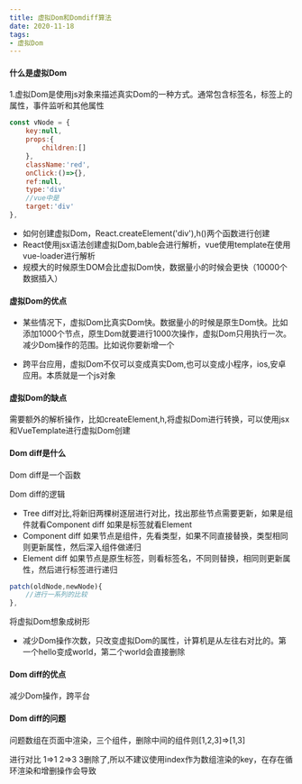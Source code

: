 ```yaml
---
title: 虚拟Dom和Domdiff算法
date: 2020-11-18
tags:
- 虚拟Dom
---
```


#### 什么是虚拟Dom

1.虚拟Dom是使用js对象来描述真实Dom的一种方式。通常包含标签名，标签上的属性，事件监听和其他属性

```javascript
const vNode = {
    key:null,
    props:{
        children:[]
    },
    className:'red',
    onClick:()=>{},
    ref:null,
    type:'div'
    //vue中是
    target:'div'
},
```

* 如何创建虚拟Dom，React.createElement('div'),h()两个函数进行创建
* React使用jsx语法创建虚拟Dom,bable会进行解析，vue使用template在使用vue-loader进行解析
* 规模大的时候原生DOM会比虚拟Dom快，数据量小的时候会更快（10000个数据插入）

#### 虚拟Dom的优点

* 某些情况下，虚拟Dom比真实Dom快。数据量小的时候是原生Dom快。比如添加1000个节点，原生Dom就要进行1000次操作，虚拟Dom只用执行一次。减少Dom操作的范围。比如说你要新增一个

* 跨平台应用，虚拟Dom不仅可以变成真实Dom,也可以变成小程序，ios,安卓应用。本质就是一个js对象

#### 虚拟Dom的缺点

需要额外的解析操作，比如createElement,h,将虚拟Dom进行转换，可以使用jsx和VueTemplate进行虚拟Dom创建

#### Dom diff是什么

Dom diff是一个函数

Dom diff的逻辑

* Tree diff对比,将新旧两棵树逐层进行对比，找出那些节点需要更新，如果是组件就看Component diff 如果是标签就看Element
* Component diff 如果节点是组件，先看类型，如果不同直接替换，类型相同则更新属性，然后深入组件做递归
* Element diff 如果节点是原生标签，则看标签名，不同则替换，相同则更新属性，然后进行标签进行递归

```javascript
patch(oldNode,newNode){
    //进行一系列的比较
},
```

将虚拟Dom想象成树形

* 减少Dom操作次数，只改变虚拟Dom的属性，计算机是从左往右对比的。第一个hello变成world，第二个world会直接删除

#### Dom diff的优点

减少Dom操作，跨平台

#### Dom diff的问题

问题数组在页面中渲染，三个组件，删除中间的组件则[1,2,3]=>[1,3]

进行对比 1=>1 2=>3 3删除了,所以不建议使用index作为数组渲染的key，在存在循环渲染和增删操作会导致